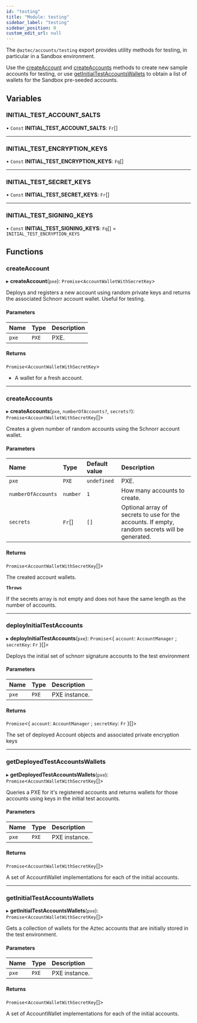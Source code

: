 ```yaml
---
id: "testing"
title: "Module: testing"
sidebar_label: "testing"
sidebar_position: 0
custom_edit_url: null
---
```


The `@aztec/accounts/testing` export provides utility methods for testing, in particular in a Sandbox environment.

Use the [createAccount](testing.md#createaccount) and [createAccounts](testing.md#createaccounts) methods to create new sample accounts for testing,
or use [getInitialTestAccountsWallets](testing.md#getinitialtestaccountswallets) to obtain a list of wallets for the Sandbox pre-seeded accounts.

## Variables

### INITIAL\_TEST\_ACCOUNT\_SALTS

• `Const` **INITIAL\_TEST\_ACCOUNT\_SALTS**: `Fr`[]

___

### INITIAL\_TEST\_ENCRYPTION\_KEYS

• `Const` **INITIAL\_TEST\_ENCRYPTION\_KEYS**: `Fq`[]

___

### INITIAL\_TEST\_SECRET\_KEYS

• `Const` **INITIAL\_TEST\_SECRET\_KEYS**: `Fr`[]

___

### INITIAL\_TEST\_SIGNING\_KEYS

• `Const` **INITIAL\_TEST\_SIGNING\_KEYS**: `Fq`[] = `INITIAL_TEST_ENCRYPTION_KEYS`

## Functions

### createAccount

▸ **createAccount**(`pxe`): `Promise`\<`AccountWalletWithSecretKey`\>

Deploys and registers a new account using random private keys and returns the associated Schnorr account wallet. Useful for testing.

#### Parameters

| Name | Type | Description |
| :------ | :------ | :------ |
| `pxe` | `PXE` | PXE. |

#### Returns

`Promise`\<`AccountWalletWithSecretKey`\>

- A wallet for a fresh account.

___

### createAccounts

▸ **createAccounts**(`pxe`, `numberOfAccounts?`, `secrets?`): `Promise`\<`AccountWalletWithSecretKey`[]\>

Creates a given number of random accounts using the Schnorr account wallet.

#### Parameters

| Name | Type | Default value | Description |
| :------ | :------ | :------ | :------ |
| `pxe` | `PXE` | `undefined` | PXE. |
| `numberOfAccounts` | `number` | `1` | How many accounts to create. |
| `secrets` | `Fr`[] | `[]` | Optional array of secrets to use for the accounts. If empty, random secrets will be generated. |

#### Returns

`Promise`\<`AccountWalletWithSecretKey`[]\>

The created account wallets.

**`Throws`**

If the secrets array is not empty and does not have the same length as the number of accounts.

___

### deployInitialTestAccounts

▸ **deployInitialTestAccounts**(`pxe`): `Promise`\<\{ `account`: `AccountManager` ; `secretKey`: `Fr`  }[]\>

Deploys the initial set of schnorr signature accounts to the test environment

#### Parameters

| Name | Type | Description |
| :------ | :------ | :------ |
| `pxe` | `PXE` | PXE instance. |

#### Returns

`Promise`\<\{ `account`: `AccountManager` ; `secretKey`: `Fr`  }[]\>

The set of deployed Account objects and associated private encryption keys

___

### getDeployedTestAccountsWallets

▸ **getDeployedTestAccountsWallets**(`pxe`): `Promise`\<`AccountWalletWithSecretKey`[]\>

Queries a PXE for it's registered accounts and returns wallets for those accounts using keys in the initial test accounts.

#### Parameters

| Name | Type | Description |
| :------ | :------ | :------ |
| `pxe` | `PXE` | PXE instance. |

#### Returns

`Promise`\<`AccountWalletWithSecretKey`[]\>

A set of AccountWallet implementations for each of the initial accounts.

___

### getInitialTestAccountsWallets

▸ **getInitialTestAccountsWallets**(`pxe`): `Promise`\<`AccountWalletWithSecretKey`[]\>

Gets a collection of wallets for the Aztec accounts that are initially stored in the test environment.

#### Parameters

| Name | Type | Description |
| :------ | :------ | :------ |
| `pxe` | `PXE` | PXE instance. |

#### Returns

`Promise`\<`AccountWalletWithSecretKey`[]\>

A set of AccountWallet implementations for each of the initial accounts.
